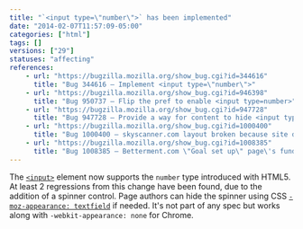 ```yaml
---
title: "`<input type=\"number\">` has been implemented"
date: "2014-02-07T11:57:09-05:00"
categories: ["html"]
tags: []
versions: ["29"]
statuses: "affecting"
references:
    - url: "https://bugzilla.mozilla.org/show_bug.cgi?id=344616"
      title: "Bug 344616 – Implement <input type=\"number\">"
    - url: "https://bugzilla.mozilla.org/show_bug.cgi?id=946398"
      title: "Bug 950737 – Flip the pref to enable <input type=number>"
    - url: "https://bugzilla.mozilla.org/show_bug.cgi?id=947728"
      title: "Bug 947728 – Provide a way for content to hide <input type=number>\'s spinner"
    - url: "https://bugzilla.mozilla.org/show_bug.cgi?id=1000400"
      title: "Bug 1000400 – skyscanner.com layout broken because site doesn\'t leave enough room for arrow buttons on <input type=\"number\">"
    - url: "https://bugzilla.mozilla.org/show_bug.cgi?id=1008385"
      title: "Bug 1008385 – Betterment.com \"Goal set up\" page\'s funded-in-X-years input is broken, due to spinners pushing number out of view"
---
```

The [`<input>`](https://developer.mozilla.org/docs/Web/HTML/Element/input) element now supports the `number` type introduced with HTML5. At least 2 regressions from this change have been found, due to the addition of a spinner control. Page authors can hide the spinner using CSS [`-moz-appearance: textfield`](https://developer.mozilla.org/docs/Web/CSS/-moz-appearance) if needed. It's not part of any spec but works along with `-webkit-appearance: none` for Chrome.
